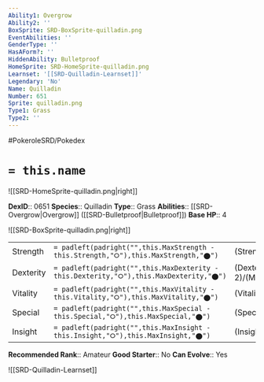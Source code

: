 ```yaml
---
Ability1: Overgrow
Ability2: ''
BoxSprite: SRD-BoxSprite-quilladin.png
EventAbilities: ''
GenderType: ''
HasAForm?: ''
HiddenAbility: Bulletproof
HomeSprite: SRD-HomeSprite-quilladin.png
Learnset: '[[SRD-Quilladin-Learnset]]'
Legendary: 'No'
Name: Quilladin
Number: 651
Sprite: quilladin.png
Type1: Grass
Type2: ''
---
```


#PokeroleSRD/Pokedex

# `= this.name`

![[SRD-HomeSprite-quilladin.png|right]]

**DexID**:: 0651
**Species**:: Quilladin
**Type**:: Grass
**Abilities**:: [[SRD-Overgrow|Overgrow]] ([[SRD-Bulletproof|Bulletproof]])
**Base HP**:: 4

![[SRD-BoxSprite-quilladin.png|right]]

|           |                                                                                        |                                          |
| --------- | -------------------------------------------------------------------------------------- | ---------------------------------------- |
| Strength  | `= padleft(padright("",this.MaxStrength - this.Strength,"⭘"),this.MaxStrength,"⬤")`    | (Strength::2)/(MaxStrength::5)   |
| Dexterity | `= padleft(padright("",this.MaxDexterity - this.Dexterity,"⭘"),this.MaxDexterity,"⬤")` | (Dexterity:: 2)/(MaxDexterity::4) |
| Vitality  | `= padleft(padright("",this.MaxVitality - this.Vitality,"⭘"),this.MaxVitality,"⬤")`    | (Vitality::3)/(MaxVitality::6)   |
| Special   | `= padleft(padright("",this.MaxSpecial - this.Special,"⭘"),this.MaxSpecial,"⬤")`       | (Special::2)/(MaxSpecial::4)     |
| Insight   | `= padleft(padright("",this.MaxInsight - this.Insight,"⭘"),this.MaxInsight,"⬤")`       | (Insight::2)/(MaxInsight::4)     |

**Recommended Rank**:: Amateur
**Good Starter**:: No
**Can Evolve**:: Yes

![[SRD-Quilladin-Learnset]]